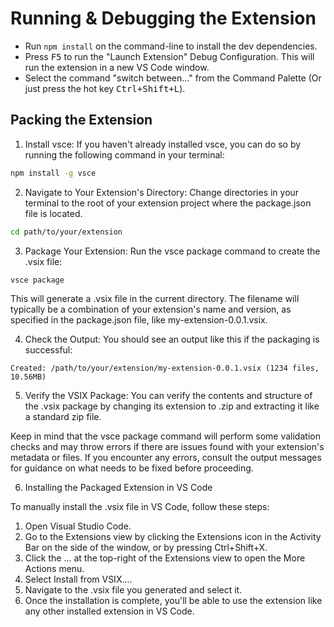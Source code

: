 # Running & Debugging the Extension

- Run `npm install` on the command-line to install the dev dependencies.
- Press <kbd>F5</kbd> to run the "Launch Extension" Debug Configuration. This will run the extension in a new VS Code window.
- Select the command "switch between..." from the Command Palette (Or just press the hot key <kbd>Ctrl+Shift+L</kbd>).

## Packing the Extension
1. Install vsce: If you haven't already installed vsce, you can do so by running the following command in your terminal:

```bash
npm install -g vsce
```

2. Navigate to Your Extension's Directory: Change directories in your terminal to the root of your extension project where the package.json file is located.

```bash
cd path/to/your/extension
```
3. Package Your Extension: Run the vsce package command to create the .vsix file:

```bash
vsce package
```

This will generate a .vsix file in the current directory. The filename will typically be a combination of your extension's name and version, as specified in the package.json file, like my-extension-0.0.1.vsix.

4. Check the Output: You should see an output like this if the packaging is successful:
```
Created: /path/to/your/extension/my-extension-0.0.1.vsix (1234 files, 10.56MB)
```

5. Verify the VSIX Package: You can verify the contents and structure of the .vsix package by changing its extension to .zip and extracting it like a standard zip file.

Keep in mind that the vsce package command will perform some validation checks and may throw errors if there are issues found with your extension's metadata or files. If you encounter any errors, consult the output messages for guidance on what needs to be fixed before proceeding.

6. Installing the Packaged Extension in VS Code

To manually install the .vsix file in VS Code, follow these steps:

1. Open Visual Studio Code.
2. Go to the Extensions view by clicking the Extensions icon in the Activity Bar on the side of the window, or by pressing Ctrl+Shift+X.
3. Click the ... at the top-right of the Extensions view to open the More Actions menu.
4. Select Install from VSIX....
5. Navigate to the .vsix file you generated and select it.
6. Once the installation is complete, you'll be able to use the extension like any other installed extension in VS Code.